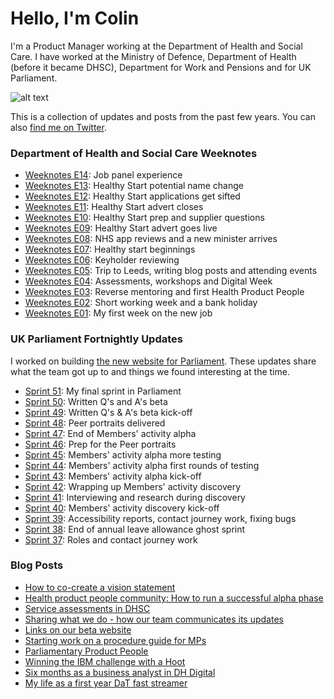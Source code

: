 # Hello, I'm Colin

I'm a Product Manager working at the Department of Health and Social Care. I have worked at the Ministry of Defence, Department of Health (before it became DHSC), Department for Work and Pensions and for UK Parliament.

![alt text](https://pbs.twimg.com/profile_images/925851460264497153/kC2NfI0T_200x200.jpg "Colin Pattinson")

This is a collection of updates and posts from the past few years. You can also [find me on Twitter](https://twitter.com/ColinPattinson).

### Department of Health and Social Care Weeknotes
* [Weeknotes E14](29): Job panel experience
* [Weeknotes E13](28): Healthy Start potential name change
* [Weeknotes E12](27): Healthy Start applications get sifted
* [Weeknotes E11](26): Healthy Start advert closes
* [Weeknotes E10](25): Healthy Start prep and supplier questions
* [Weeknotes E09](24): Healthy Start advert goes live
* [Weeknotes E08](23): NHS app reviews and a new minister arrives
* [Weeknotes E07](22): Healthy start beginnings
* [Weeknotes E06](21): Keyholder reviewing 
* [Weeknotes E05](20): Trip to Leeds, writing blog posts and attending events 
* [Weeknotes E04](19): Assessments, workshops and Digital Week
* [Weeknotes E03](18): Reverse mentoring and first Health Product People
* [Weeknotes E02](17): Short working week and a bank holiday
* [Weeknotes E01](16): My first week on the new job

### UK Parliament Fortnightly Updates
I worked on building [the new website for Parliament](https://beta.parliament.uk/). These updates share what the team got up to and things we found interesting at the time.

* [Sprint 51](15): My final sprint in Parliament
* [Sprint 50](14): Written Q's and A's beta
* [Sprint 49](13): Written Q's & A's beta kick-off
* [Sprint 48](12): Peer portraits delivered
* [Sprint 47](11): End of Members' activity alpha
* [Sprint 46](10): Prep for the Peer portraits
* [Sprint 45](9): Members' activity alpha more testing
* [Sprint 44](8): Members' activity alpha first rounds of testing
* [Sprint 43](7): Members' activity alpha kick-off
* [Sprint 42](6): Wrapping up Members' activity discovery
* [Sprint 41](5): Interviewing and research during discovery
* [Sprint 40](4): Members' activity discovery kick-off
* [Sprint 39](3): Accessibility reports, contact journey work, fixing bugs
* [Sprint 38](2): End of annual leave allowance ghost sprint
* [Sprint 37](1): Roles and contact journey work

### Blog Posts
* [How to co-create a vision statement](https://digitalhealth.blog.gov.uk/2018/07/25/how-to-co-create-a-vision-statement/)
* [Health product people community: How to run a successful alpha phase](https://digitalhealth.blog.gov.uk/2018/07/06/health-product-people-how-to-run-a-successful-alpha/)
* [Service assessments in DHSC](https://digitalhealth.blog.gov.uk/2018/06/22/service-assessments-in-dhsc/)
* [Sharing what we do - how our team communicates its updates](https://pds.blog.parliament.uk/2018/04/27/sharing-what-we-do/)
* [Links on our beta website](https://pds.blog.parliament.uk/2017/12/06/links-on-beta-parliament-uk/)
* [Starting work on a procedure guide for MPs](https://pds.blog.parliament.uk/2017/09/25/starting-work-on-a-parliamentary-procedure-guide/)
* [Parliamentary Product People](https://pds.blog.parliament.uk/2017/11/29/parliamentary-product-people/)
* [Winning the IBM challenge with a Hoot](https://digitalhealth.blog.gov.uk/2016/12/20/ibm-challenge/)
* [Six months as a business analyst in DH Digital](https://digitalhealth.blog.gov.uk/2016/10/12/business-analyst/)
* [My life as a first year DaT fast streamer](https://digitalpeople.blog.gov.uk/2016/08/10/my-life-as-a-first-year-dat-fast-streamer/)
